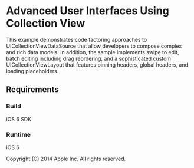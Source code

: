 # Advanced User Interfaces Using Collection View

This example demonstrates code factoring approaches to UICollectionViewDataSource that allow developers to compose complex and rich data models. In addition, the sample implements swipe to edit, batch editing including drag reordering, and a sophisticated custom UICollectionViewLayout that features pinning headers, global headers, and loading placeholders.

## Requirements

### Build

iOS 6 SDK

### Runtime

iOS 6

Copyright (C) 2014 Apple Inc. All rights reserved.
